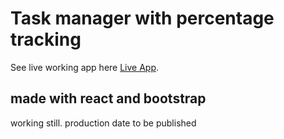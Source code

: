 # Task manager with percentage tracking

See live working app here [Live App](https://github.com/).

## made with react and bootstrap

working still. production date to be published
